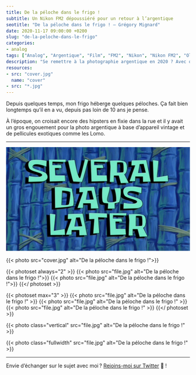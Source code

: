 ```yaml
---
title: De la péloche dans le frigo !
subtitle: Un Nikon FM2 dépoussiéré pour un retour à l’argentique
seotitle: "De la péloche dans le frigo ! — Grégory Mignard"
date: 2020-11-17 09:00:00 +0200
slug: "de-la-peloche-dans-le-frigo"
categories:
- analog
tags: ["Analog", "Argentique", "Film", "FM2", "Nikon", "Nikon FM2", "Olympus XA", "Kodak", "Fujifilm", "Kodak Portra", "Portra 400", "400H", "Tri X"]
description: "Se remettre à la photographie argentique en 2020 ? Avec quel appareil photo ? Quels films ? 1er retour d’expérience."
resources:
- src: "cover.jpg"
  name: "cover"
- src: "*.jpg"
---
```


Depuis quelques temps, mon frigo héberge quelques péloches. Ça fait bien longtemps qu’il en a vu, depuis pas loin de 10 ans je pense.

À l’époque, on croisait encore des hipsters en fixie dans la rue et il y avait un gros engouement pour la photo argentique à base d’appareil vintage et de pellicules exotiques comme les Lomo.

***

![De la péloche dans le frigo !](severaldayslater.jpg)

{{< photo src="cover.jpg" alt="De la péloche dans le frigo !">}}

{{< photoset always="2" >}}
{{< photo src="file.jpg" alt="De la péloche dans le frigo !">}}
{{< photo src="file.jpg" alt="De la péloche dans le frigo !">}}
{{</ photoset >}}

{{< photoset max="3" >}}
  {{< photo src="file.jpg" alt="De la péloche dans le frigo !" >}}
  {{< photo src="file.jpg" alt="De la péloche dans le frigo !" >}}
  {{< photo src="file.jpg" alt="De la péloche dans le frigo !" >}}
{{</ photoset >}}

{{< photo class="vertical" src="file.jpg" alt="De la péloche dans le frigo !" >}}

{{< photo class="fullwidth" src="file.jpg" alt="De la péloche dans le frigo !" >}}

***

Envie d’échanger sur le sujet avec moi ? [Rejoins-moi sur Twitter](http://twitter.com/gregmignard) 🐥 !
